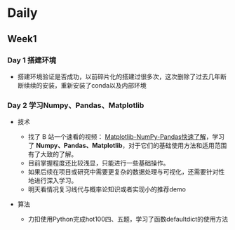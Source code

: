 # Daily

## Week1

### Day 1 搭建环境

- 搭建环境验证是否成功，以前碎片化的搭建过很多次，这次删除了过去几年断断续续的安装，重新安装了conda以及内部环境

### Day 2 学习Numpy、Pandas、Matplotlib

- 技术
    - 找了 B 站一个速看的视频： [Matplotlib-NumPy-Pandas快速了解](https://www.bilibili.com/video/BV1wN4y1T7K9/?p=4&spm_id_from=333.1007.top_right_bar_window_history.content.click)，学习了 **Numpy、Pandas、Matplotlib**，对于它们的基础使用方法和适用范围有了大致的了解。   
    - 目前掌握程度还比较浅显，只能进行一些基础操作。  
    - 如果后续在项目或研究中需要更复杂的数据处理与可视化，还需要针对性地进行深入学习。  
    - 明天看情况复习线代与概率论知识或者实现小的推荐demo

- 算法
    - 力扣使用Python完成hot100四、五题，学习了函数defaultdict的使用方法
